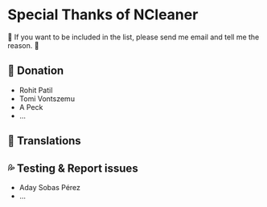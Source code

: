 # Special Thanks of NCleaner

🌟 If you want to be included in the list, please send me email  and tell me the reason. 🌟

## 💖 Donation

- Rohit Patil
- Tomi Vontszemu
- A Peck 
- ...



## 🚩 Translations



## 💦 Testing & Report issues

- Aday Sobas Pérez
- ...


